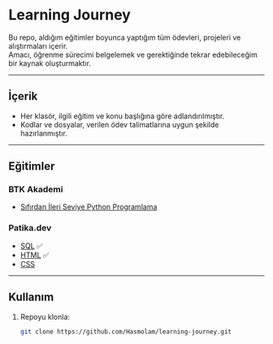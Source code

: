 # Learning Journey

Bu repo, aldığım eğitimler boyunca yaptığım tüm ödevleri, projeleri ve alıştırmaları içerir.  
Amacı, öğrenme sürecimi belgelemek ve gerektiğinde tekrar edebileceğim bir kaynak oluşturmaktır.

---

## İçerik
- Her klasör, ilgili eğitim ve konu başlığına göre adlandırılmıştır.
- Kodlar ve dosyalar, verilen ödev talimatlarına uygun şekilde hazırlanmıştır.

---

## Eğitimler

### BTK Akademi
- [Sıfırdan İleri Seviye Python Programlama](https://www.btkakademi.gov.tr/portal/course/sifirdan-ileri-seviye-python-programlama-5877)

### Patika.dev
- [SQL](https://academy.patika.dev/courses/sql) ✅
- [HTML](https://academy.patika.dev/courses/html) ✅
- [CSS](https://academy.patika.dev/courses/css)

---

## Kullanım

1. Repoyu klonla:
   ```bash
   git clone https://github.com/Hasmolam/learning-journey.git
